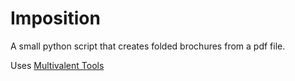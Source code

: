 # Imposition

A small python script that creates folded brochures from a pdf file.

Uses [Multivalent Tools](https://multivalent.sourceforge.net/)
